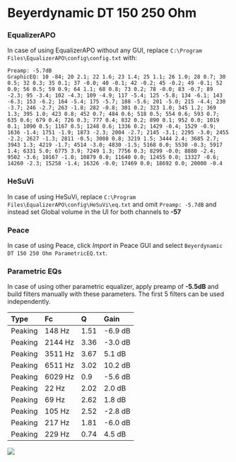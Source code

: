 # Beyerdynamic DT 150 250 Ohm

### EqualizerAPO
In case of using EqualizerAPO without any GUI, replace `C:\Program Files\EqualizerAPO\config\config.txt`
with:
```
Preamp: -5.7dB
GraphicEQ: 10 -84; 20 2.1; 22 1.6; 23 1.4; 25 1.1; 26 1.0; 28 0.7; 30 0.5; 32 0.3; 35 0.1; 37 -0.0; 40 -0.1; 42 -0.2; 45 -0.2; 49 -0.1; 52 0.0; 56 0.5; 59 0.9; 64 1.1; 68 0.8; 73 0.2; 78 -0.0; 83 -0.7; 89 -2.3; 95 -3.4; 102 -4.3; 109 -4.9; 117 -5.4; 125 -5.8; 134 -6.1; 143 -6.3; 153 -6.2; 164 -5.4; 175 -5.7; 188 -5.6; 201 -5.0; 215 -4.4; 230 -3.7; 246 -2.7; 263 -1.8; 282 -0.8; 301 0.2; 323 1.0; 345 1.2; 369 1.3; 395 1.0; 423 0.8; 452 0.7; 484 0.6; 518 0.5; 554 0.6; 593 0.7; 635 0.6; 679 0.4; 726 0.3; 777 0.4; 832 0.2; 890 0.1; 952 0.0; 1019 0.1; 1090 0.5; 1167 0.5; 1248 0.6; 1336 0.2; 1429 -0.4; 1529 -0.9; 1636 -1.4; 1751 -1.9; 1873 -2.3; 2004 -2.7; 2145 -3.1; 2295 -3.0; 2455 -2.2; 2627 -1.3; 2811 -0.5; 3008 0.8; 3219 1.5; 3444 2.4; 3685 2.7; 3943 1.3; 4219 -1.7; 4514 -3.0; 4830 -1.5; 5168 0.0; 5530 -0.3; 5917 1.4; 6331 5.0; 6775 3.9; 7249 1.3; 7756 0.3; 8299 -0.0; 8880 -2.4; 9502 -3.6; 10167 -1.0; 10879 0.0; 11640 0.0; 12455 0.0; 13327 -0.6; 14260 -2.3; 15258 -1.4; 16326 -0.0; 17469 0.0; 18692 0.0; 20000 -0.4
```

### HeSuVi
In case of using HeSuVi, replace `C:\Program Files\EqualizerAPO\config\HeSuVi\eq.txt` and omit `Preamp:
-5.7dB` and instead set Global volume in the UI for both channels to **-57**

### Peace
In case of using Peace, click *Import* in Peace GUI and select `Beyerdynamic DT 150 250 Ohm ParametricEQ.txt`.

### Parametric EQs
In case of using other parametric equalizer, apply preamp of **-5.5dB** and build filters manually with
these parameters. The first 5 filters can be used independently.

| Type    | Fc      |    Q | Gain    |
|:--------|:--------|:-----|:--------|
| Peaking | 148 Hz  | 1.51 | -6.9 dB |
| Peaking | 2144 Hz | 3.36 | -3.0 dB |
| Peaking | 3511 Hz | 3.67 | 5.1 dB  |
| Peaking | 6511 Hz | 3.02 | 10.2 dB |
| Peaking | 6029 Hz | 0.9  | -5.6 dB |
| Peaking | 22 Hz   | 2.02 | 2.0 dB  |
| Peaking | 69 Hz   | 2.62 | 1.8 dB  |
| Peaking | 105 Hz  | 2.52 | -2.8 dB |
| Peaking | 217 Hz  | 1.81 | -6.0 dB |
| Peaking | 229 Hz  | 0.74 | 4.5 dB  |

![](https://raw.githubusercontent.com/jaakkopasanen/AutoEq/master/results/innerfidelity/sbaf-serious/Beyerdynamic%20DT%20150%20250%20Ohm/Beyerdynamic%20DT%20150%20250%20Ohm.png)
